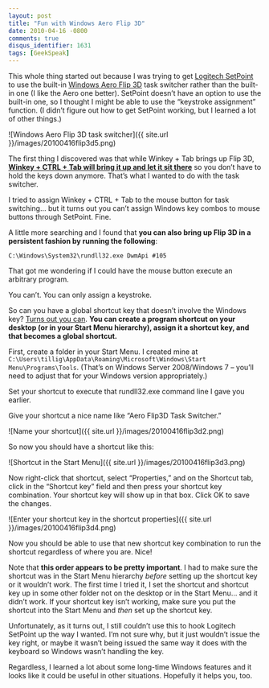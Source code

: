 ```yaml
---
layout: post
title: "Fun with Windows Aero Flip 3D"
date: 2010-04-16 -0800
comments: true
disqus_identifier: 1631
tags: [GeekSpeak]
---
```

This whole thing started out because I was trying to get [Logitech
SetPoint](http://www.logitech.com/en-us/support_downloads/downloads/mice/devices/5845?section=downloads&bit=&osid=14)
to use the built-in [Windows Aero Flip
3D](http://www.microsoft.com/windows/windows-vista/features/flip-3d.aspx)
task switcher rather than the built-in one (I like the Aero one better).
SetPoint doesn’t have an option to use the built-in one, so I thought I
might be able to use the “keystroke assignment” function. (I didn’t
figure out how to get SetPoint working, but I learned a lot of other
things.)

![Windows Aero Flip 3D task
switcher]({{ site.url }}/images/20100416flip3d5.png)

The first thing I discovered was that while Winkey + Tab brings up Flip
3D, [**Winkey + CTRL + Tab will bring it up and let it sit
there**](http://msmvps.com/blogs/vistadigitalmedia/archive/2006/10/12/How-To-Activate-Flip-3D-Task-Switching-In-Vista.aspx)
so you don’t have to hold the keys down anymore. That’s what I wanted to
do with the task switcher.

I tried to assign Winkey + CTRL + Tab to the mouse button for task
switching… but it turns out you can’t assign Windows key combos to mouse
buttons through SetPoint. Fine.

A little more searching and I found that **you can also bring up Flip 3D
in a persistent fashion by running the following**:

`C:\Windows\System32\rundll32.exe DwmApi #105`

That got me wondering if I could have the mouse button execute an
arbitrary program.

You can’t. You can only assign a keystroke.

So can you have a global shortcut key that doesn’t involve the Windows
key? [Turns out you can](http://support.microsoft.com/kb/134552). **You
can create a program shortcut on your desktop (or in your Start Menu
hierarchy), assign it a shortcut key, and that becomes a global
shortcut.**

First, create a folder in your Start Menu. I created mine at
`C:\Users\tillig\AppData\Roaming\Microsoft\Windows\Start Menu\Programs\Tools`.
(That’s on Windows Server 2008/Windows 7 – you’ll need to adjust that
for your Windows version appropriately.)

Set your shortcut to execute that rundll32.exe command line I gave you
earlier.

Give your shortcut a nice name like “Aero Flip3D Task Switcher.”

![Name your
shortcut]({{ site.url }}/images/20100416flip3d2.png)

So now you should have a shortcut like this:

![Shortcut in the Start
Menu]({{ site.url }}/images/20100416flip3d3.png)

Now right-click that shortcut, select “Properties,” and on the Shortcut
tab, click in the “Shortcut key” field and then press your shortcut key
combination. Your shortcut key will show up in that box. Click OK to
save the changes.

![Enter your shortcut key in the shortcut
properties]({{ site.url }}/images/20100416flip3d4.png)

Now you should be able to use that new shortcut key combination to run
the shortcut regardless of where you are. Nice!

Note that **this order appears to be pretty important**. I had to make
sure the shortcut was in the Start Menu hierarchy *before* setting up
the shortcut key or it wouldn’t work. The first time I tried it, I set
the shortcut and shortcut key up in some other folder not on the desktop
or in the Start Menu… and it didn’t work. If your shortcut key isn’t
working, make sure you put the shortcut into the Start Menu and *then*
set up the shortcut key.

Unfortunately, as it turns out, I still couldn’t use this to hook
Logitech SetPoint up the way I wanted. I’m not sure why, but it just
wouldn’t issue the key right, or maybe it wasn’t being issued the same
way it does with the keyboard so Windows wasn’t handling the key.

Regardless, I learned a lot about some long-time Windows features and it
looks like it could be useful in other situations. Hopefully it helps
you, too.


